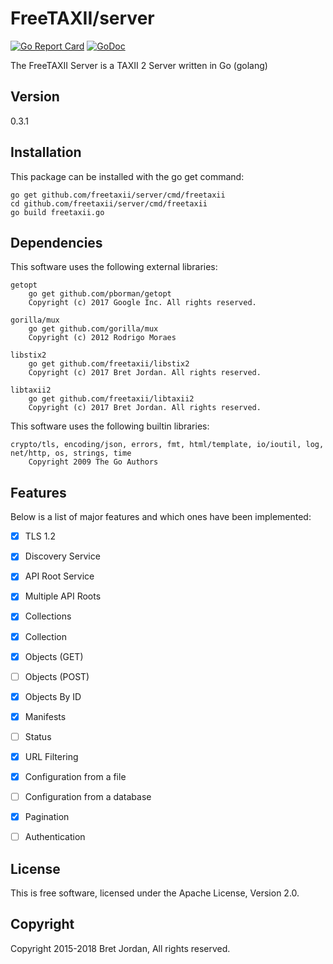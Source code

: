 # FreeTAXII/server #

[![Go Report Card](https://goreportcard.com/badge/github.com/freetaxii/server)](https://goreportcard.com/report/github.com/freetaxii/server)  [![GoDoc](https://godoc.org/github.com/freetaxii/server?status.png)](https://godoc.org/github.com/freetaxii/server)

The FreeTAXII Server is a TAXII 2 Server written in Go (golang)

## Version ##
0.3.1


## Installation ##

This package can be installed with the go get command:

```
go get github.com/freetaxii/server/cmd/freetaxii
cd github.com/freetaxii/server/cmd/freetaxii
go build freetaxii.go
```

## Dependencies ##

This software uses the following external libraries:
```
getopt
	go get github.com/pborman/getopt
	Copyright (c) 2017 Google Inc. All rights reserved.

gorilla/mux
	go get github.com/gorilla/mux
	Copyright (c) 2012 Rodrigo Moraes

libstix2
	go get github.com/freetaxii/libstix2
	Copyright (c) 2017 Bret Jordan. All rights reserved. 

libtaxii2
	go get github.com/freetaxii/libtaxii2
	Copyright (c) 2017 Bret Jordan. All rights reserved.
```

This software uses the following builtin libraries:
```
crypto/tls, encoding/json, errors, fmt, html/template, io/ioutil, log, net/http, os, strings, time
	Copyright 2009 The Go Authors
```

## Features ##

Below is a list of major features and which ones have been implemented:

- [x] TLS 1.2
- [x] Discovery Service
- [x] API Root Service
- [x] Multiple API Roots
- [x] Collections
- [x] Collection
- [x] Objects (GET)
- [ ] Objects (POST)
- [x] Objects By ID
- [x] Manifests
- [ ] Status
- [x] URL Filtering
- [x] Configuration from a file
- [ ] Configuration from a database
- [x] Pagination
- [ ] Authentication


## License ##

This is free software, licensed under the Apache License, Version 2.0.


## Copyright ##

Copyright 2015-2018 Bret Jordan, All rights reserved.
